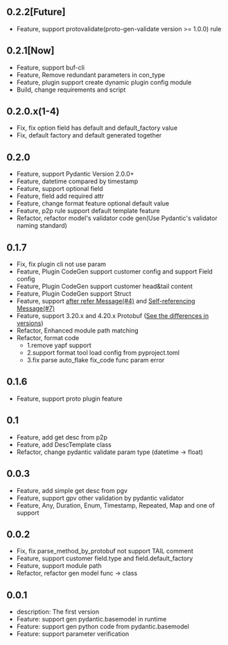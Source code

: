 ## 0.2.2[Future]
- Feature, support protovalidate(proto-gen-validate version >= 1.0.0) rule
## 0.2.1[Now]
- Feature, support buf-cli
- Feature, Remove redundant parameters in con_type
- Feature, plugin support create dynamic plugin config module
- Build, change requirements and script

## 0.2.0.x(1-4)
- Fix, fix option field has default and default_factory value
- Fix, default factory and default generated together
## 0.2.0
- Feature, support Pydantic Version 2.0.0+
- Feature, datetime compared by timestamp
- Feature, support optional field
- Feature, field add required attr
- Feature, change format feature optional default value
- Feature, p2p rule support default template feature
- Refactor, refactor model's validator code gen(Use Pydantic's validator naming standard)
## 0.1.7
- Fix, fix plugin cli not use param
- Feature, Plugin CodeGen support customer config and support Field config
- Feature, Plugin CodeGen support customer head&tail content
- Feature, Plugin CodeGen support Struct
- Feature, support [after refer Message(#4)](https://github.com/so1n/protobuf_to_pydantic/issues/4) and [Self-referencing Message(#7)](https://github.com/so1n/protobuf_to_pydantic/issues/7)
- Feature, support 3.20.x and 4.20.x Protobuf ([See the differences in versions](https://protobuf.dev/news/2022-05-06/#python-updates))
- Refactor, Enhanced module path matching
- Refactor, format code
  - 1.remove yapf support
  - 2.support format tool load config from pyproject.toml
  - 3.fix parse auto_flake fix_code func param error
## 0.1.6
- Feature, support proto plugin feature

## 0.1
- Feature, add get desc from p2p
- Feature, add DescTemplate class
- Refactor, change pydantic validate param type (datetime -> float)

## 0.0.3
- Feature, add simple get desc from pgv
- Feature, support gpv other validation by pydantic validator
- Feature, Any, Duration, Enum, Timestamp, Repeated, Map and one of support

## 0.0.2
- Fix, fix parse_method_by_protobuf not support TAIL comment
- Feature, support customer field.type and field.default_factory
- Feature, support module path
- Refactor, refactor gen model func -> class
## 0.0.1
 - description: The first version
 - Feature: support gen pydantic.basemodel in runtime
 - Feature: support gen python code from pydantic.basemodel
 - Feature: support parameter verification
